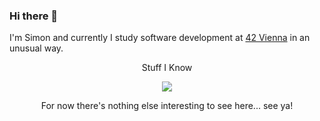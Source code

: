 ### Hi there 👋

I'm Simon and currently I study software development at [42 Vienna](https://www.42vienna.com/) in an unusual way.

<!-- Elidjah is offline
<div align="center">
  <p>About My Studies</p>
  <a href="https://github.com/Zekao/badge42" target="_blank" rel="noopener noreferrer">
    <img width="48%" src="https://badge.emaugale.com/api/v2/clx27e9gq118101qkslok3gnd/stats?cursusId=9&coalitionId=251" />
  </a>
  <a href="https://github.com/Zekao/badge42" target="_blank" rel="noopener noreferrer">
    <img width="48%" src="https://badge.emaugale.com/api/v2/clx27e9gq118101qkslok3gnd/stats?cursusId=21&coalitionId=255" />
  </a>
</div>
-->
<div align="center">
  <p>Stuff I Know</p>
  <a href="https://skillicons.dev">
    <img src="https://skillicons.dev/icons?i=bash,bots,c,docker,py,rust,ts,go" />
  </a>
</div>

<p align="center">For now there's nothing else interesting to see here... see ya!</p>
